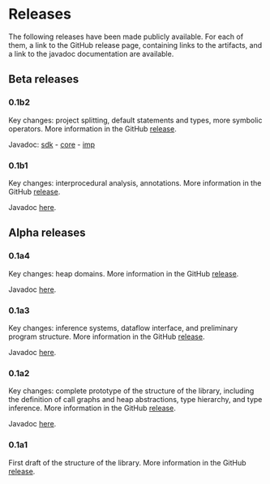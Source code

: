 # Releases

The following releases have been made publicly available. For each of them, a link to the GitHub release page, containing links to the artifacts, 
and a link to the javadoc documentation are available.

## Beta releases

### 0.1b2

Key changes: project splitting, default statements and types, more symbolic operators. More information in the GitHub [release](https://github.com/UniVE-SSV/lisa/releases/tag/v0.1b2).

Javadoc: [sdk](https://www.javadoc.io/doc/com.github.unive-ssv/lisa-sdk/0.1b2/index.html) - [core](https://www.javadoc.io/doc/com.github.unive-ssv/lisa-core/0.1b2/index.html) - [imp](https://www.javadoc.io/doc/com.github.unive-ssv/lisa-imp/0.1b2/index.html)

### 0.1b1

Key changes: interprocedural analysis, annotations. More information in the GitHub [release](https://github.com/UniVE-SSV/lisa/releases/tag/v0.1b1).

Javadoc [here](https://www.javadoc.io/doc/com.github.unive-ssv/lisa/0.1b1/index.html).

## Alpha releases

### 0.1a4

Key changes: heap domains. More information in the GitHub [release](https://github.com/UniVE-SSV/lisa/releases/tag/v0.1a4).

Javadoc [here](https://www.javadoc.io/doc/com.github.unive-ssv/lisa/0.1a4/index.html).

### 0.1a3

Key changes: inference systems, dataflow interface, and preliminary program structure. More information in the GitHub [release](https://github.com/UniVE-SSV/lisa/releases/tag/v0.1a3).

Javadoc [here](https://www.javadoc.io/doc/com.github.unive-ssv/lisa/0.1a3/index.html).

### 0.1a2

Key changes: complete prototype of the structure of the library, including the definition of call graphs and heap abstractions, type hierarchy, and type inference. More information in the GitHub [release](https://github.com/UniVE-SSV/lisa/releases/tag/v0.1a2).

Javadoc [here](https://www.javadoc.io/doc/com.github.unive-ssv/lisa/0.1a2/index.html).

### 0.1a1

First draft of the structure of the library. More information in the GitHub [release](https://github.com/UniVE-SSV/lisa/releases/tag/v0.1a1).
